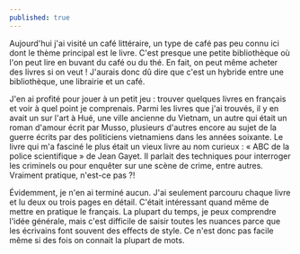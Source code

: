 ```yaml
---
published: true
---
```

Aujourd'hui j'ai visité un café littéraire, un type de café pas peu connu ici dont le thème principal est le livre. C'est presque une petite bibliothèque où l'on peut lire en buvant du café ou du thé. En fait, on peut même acheter des livres si on veut ! J'aurais donc dû dire que c'est un hybride entre une bibliothèque, une librairie et un café. 

J'en ai profité pour jouer à un petit jeu : trouver quelques livres en français et voir à quel point je comprenais. Parmi les livres que j'ai trouvés, il y en avait un sur l'art à Hué, une ville ancienne du Vietnam, un autre qui était un roman d'amour écrit par Musso, plusieurs d'autres encore au sujet de la guerre écrits par des politiciens vietnamiens dans les années soixante. Le livre qui m'a fasciné le plus était un vieux livre au nom curieux : « ABC de la police scientifique » de Jean Gayet. Il parlait des techniques pour interroger les criminels ou pour enquêter sur une scène de crime, entre autres. Vraiment pratique, n'est-ce pas ?!

Évidemment, je n'en ai terminé aucun. J'ai seulement parcouru chaque livre et lu deux ou trois pages en détail. C'était intéressant quand même de mettre en pratique le français. La plupart du temps, je peux comprendre l'idée générale, mais c'est difficile de saisir toutes les nuances parce que les écrivains font souvent des effects de style. Ce n'est donc pas facile même si des fois on connait la plupart de mots.
